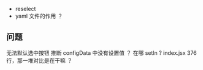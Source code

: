 - reselect
- yaml 文件的作用 ？ 

## 问题
无法默认选中按钮  推断   configData 中没有设置值
？ 在哪 setIn ? index.jsx 376行，那一堆对比是在干嘛 ？
